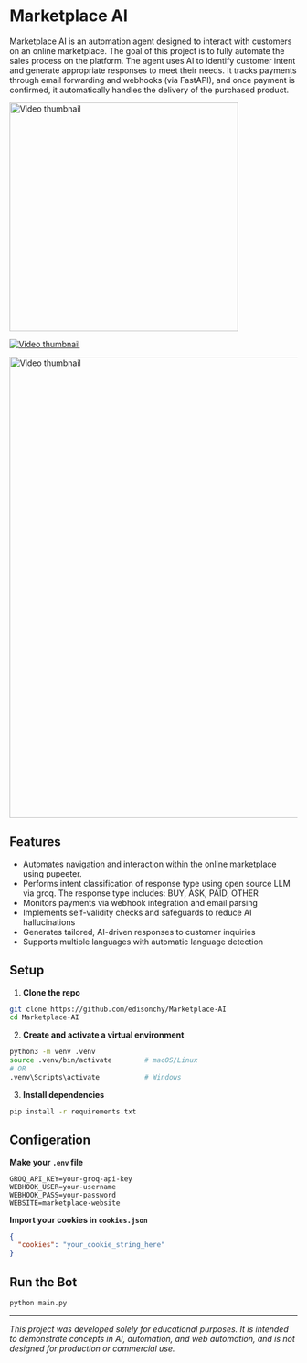 # Marketplace AI

Marketplace AI is an automation agent designed to interact with customers on an online marketplace. The goal of this project is to fully automate the sales process on the platform. The agent uses AI to identify customer intent and generate appropriate responses to meet their needs. It tracks payments through email forwarding and webhooks (via FastAPI), and once payment is confirmed, it automatically handles the delivery of the purchased product.

<a href="https://youtu.be/ATgwAl5gphQ">
  <img src="https://i.ytimg.com/vi/ATgwAl5gphQ/maxresdefault.jpg" alt="Video thumbnail" width="400">
</a>

[![Video thumbnail](https://github.com/user-attachments/assets/f0c6789a-83ea-4525-b9b2-bfd7ba27a931)](https://youtu.be/ATgwAl5gphQ)

<a href="https://youtu.be/ATgwAl5gphQ">
  <img src="https://github.com/user-attachments/assets/f0c6789a-83ea-4525-b9b2-bfd7ba27a931" alt="Video thumbnail" width="1294" height="807">
</a>

## Features

- Automates navigation and interaction within the online marketplace using pupeeter.
- Performs intent classification of response type using open source LLM via groq. The response type includes: BUY, ASK, PAID, OTHER
- Monitors payments via webhook integration and email parsing
- Implements self-validity checks and safeguards to reduce AI hallucinations
- Generates tailored, AI-driven responses to customer inquiries
- Supports multiple languages with automatic language detection

## Setup

1. **Clone the repo**

```bash
git clone https://github.com/edisonchy/Marketplace-AI
cd Marketplace-AI
```

2. **Create and activate a virtual environment**

```bash
python3 -m venv .venv
source .venv/bin/activate        # macOS/Linux
# OR
.venv\Scripts\activate           # Windows
```

3. **Install dependencies**

```bash
pip install -r requirements.txt
```

## Configeration
**Make your `.env` file**

```env
GROQ_API_KEY=your-groq-api-key
WEBHOOK_USER=your-username
WEBHOOK_PASS=your-password
WEBSITE=marketplace-website
```

**Import your cookies in `cookies.json`**

```cookies.json
{
  "cookies": "your_cookie_string_here"
}
```

## Run the Bot

```bash
python main.py
```

---

*This project was developed solely for educational purposes. It is intended to demonstrate concepts in AI, automation, and web automation, and is not designed for production or commercial use.*
